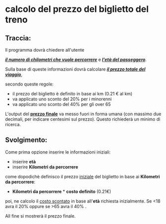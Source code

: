 # calcolo del prezzo del biglietto del treno
## Traccia:
 
 Il programma dovrà chiedere all'utente
  
  <u>**_il numero di chilometri che vuole percorrere_**</u> e <u>**_l'età del passeggero_**</u>.

Sulla base di queste informazioni dovrà calcolare 
<u>**_il prezzo totale del viaggio_**</u>, 

secondo queste regole:

-  il prezzo del biglietto è definito in base ai km (0.21 € al km)
- va applicato uno sconto del 20% per i minorenni
- va applicato uno sconto del 40% per gli over 65

L'output del <u><b>prezzo finale</b></u> va messo fuori in forma umana (con massimo due decimali, per indicare centesimi sul prezzo). Questo richiederà un minimo di ricerca.

## Svolgimento:

Come prima opzione inserire le informazioni iniziali:

- inserire **età**
- inserire **Kilometri da percorrere**

come dopodichè definisco il prezzo <u>iniziale</u> del biglietto in base ai **Kilometri da percorrere**:
 
 - **Kilometri da percorrere** * **costo definito** (0.21€)

poi, ne calcolo il <u>costo scontato</u> in base all'**età** richiesta inizialmente.
Se <18 avra il 20% oppure se  >65 avra il 40% .

All fine si mostrerà il prezzo finale.